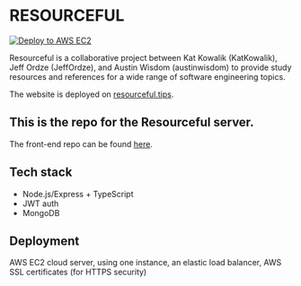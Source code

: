 # RESOURCEFUL

[![Deploy to AWS EC2](https://github.com/austinwisdom/resourceful-server/actions/workflows/deploy.yml/badge.svg)](https://github.com/austinwisdom/resourceful-server/actions/workflows/deploy.yml)

Resourceful is a collaborative project between Kat Kowalik (KatKowalik), Jeff Ordze (JeffOrdze), and Austin Wisdom (austinwisdom) to provide study resources and references for a wide range of software engineering topics.

The website is deployed on [resourceful.tips](resourceful.tips).

## This is the repo for the Resourceful server.

The front-end repo can be found [here]([url](https://github.com/austinwisdom/resourceful)).

## Tech stack

- Node.js/Express + TypeScript
- JWT auth
- MongoDB

## Deployment

AWS EC2 cloud server, using one instance, an elastic load balancer, AWS SSL certificates (for HTTPS security)

